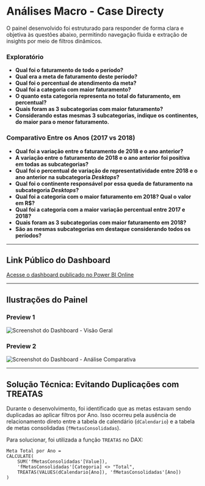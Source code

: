 #  Análises Macro - Case Directy

O painel desenvolvido foi estruturado para responder de forma clara e objetiva às questões abaixo, permitindo navegação fluida e extração de insights por meio de filtros dinâmicos.

###  Exploratório

- **Qual foi o faturamento de todo o período?**
- **Qual era a meta de faturamento deste período?**
- **Qual foi o percentual de atendimento da meta?**
- **Qual foi a categoria com maior faturamento?**
- **O quanto esta categoria representa no total do faturamento, em percentual?**
- **Quais foram as 3 subcategorias com maior faturamento?**
- **Considerando estas mesmas 3 subcategorias, indique os continentes, do maior para o menor faturamento.**

###  Comparativo Entre os Anos (2017 vs 2018)

- **Qual foi a variação entre o faturamento de 2018 e o ano anterior?**
- **A variação entre o faturamento de 2018 e o ano anterior foi positiva em todas as subcategorias?**
- **Qual foi o percentual de variação de representatividade entre 2018 e o ano anterior na subcategoria *Desktops*?**
- **Qual foi o continente responsável por essa queda de faturamento na subcategoria *Desktops*?**
- **Qual foi a categoria com o maior faturamento em 2018? Qual o valor em R$?**
- **Qual foi a categoria com a maior variação percentual entre 2017 e 2018?**
- **Quais foram as 3 subcategorias com maior faturamento em 2018?**
- **São as mesmas subcategorias em destaque considerando todos os períodos?**

---

##  Link Público do Dashboard

 [Acesse o dashboard publicado no Power BI Online](https://app.powerbi.com/view?r=eyJrIjoiNDY1ZTVkMTEtODU4ZC00NjlkLTg2MWUtMmQxZGRhNzdlYmFlIiwidCI6IjY1OWNlMmI4LTA3MTQtNDE5OC04YzM4LWRjOWI2MGFhYmI1NyJ9)

---

##  Ilustrações do Painel

### Preview 1
![Screenshot do Dashboard - Visão Geral](https://github.com/user-attachments/assets/700f4273-4ff0-4183-8b6c-0b1d4eeab054
)


### Preview 2
![Screenshot do Dashboard - Análise Comparativa](https://github.com/user-attachments/assets/1608bd87-b6d3-4e16-bde0-a5a541f254d1
)

---

##  Solução Técnica: Evitando Duplicações com TREATAS

Durante o desenvolvimento, foi identificado que as metas estavam sendo duplicadas ao aplicar filtros por Ano. Isso ocorreu pela ausência de relacionamento direto entre a tabela de calendário (`dCalendario`) e a tabela de metas consolidadas (`fMetasConsolidadas`).

Para solucionar, foi utilizada a função `TREATAS` no DAX:

```DAX
Meta Total por Ano = 
CALCULATE(
    SUM('fMetasConsolidadas'[Value]),
    'fMetasConsolidadas'[Categoria] <> "Total",
    TREATAS(VALUES(dCalendario[Ano]), 'fMetasConsolidadas'[Ano])  
)



